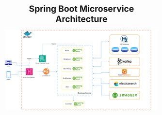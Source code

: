 <div style="text-align: center;">


# Spring Boot Microservice Architecture

![Demo](springBoot_Microservice.png)


</div>
